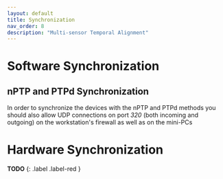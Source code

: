 ```yaml
---
layout: default
title: Synchronization
nav_order: 8
description: "Multi-sensor Temporal Alignment"
---
```


# Software Synchronization

## nPTP and PTPd Synchronization
In order to synchronize the devices with the nPTP and PTPd methods you should also allow UDP connections on port *320* (both incoming and outgoing) on the workstation's firewall as well as on the mini-PCs

# Hardware Synchronization
**TODO**
{: .label .label-red }
